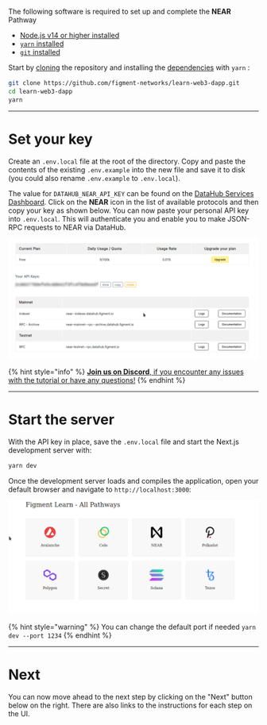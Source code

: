 The following software is required to set up and complete the **NEAR** Pathway

* [Node.js v14 or higher installed](https://nodejs.org/)
* [`yarn` installed](https://yarnpkg.com/getting-started/install)
* [`git` installed](https://git-scm.com/book/en/v2/Getting-Started-Installing-Git)

Start by [cloning](https://git-scm.com/docs/git-clone) the repository and installing the [dependencies](https://classic.yarnpkg.com/en/docs/managing-dependencies/) with `yarn` :

```bash
git clone https://github.com/figment-networks/learn-web3-dapp.git
cd learn-web3-dapp
yarn
```

---------------------------

# Set your key

Create an `.env.local` file at the root of the directory. Copy and paste the contents of the existing `.env.example` into the new file and save it to disk (you could also rename `.env.example` to `.env.local`).

The value for `DATAHUB_NEAR_API_KEY` can be found on the [DataHub Services Dashboard](https://datahub.figment.io/services/near). Click on the **NEAR** icon in the list of available protocols and then copy your key as shown below. You can now paste your personal API key into `.env.local`. This will authenticate you and enable you to make JSON-RPC requests to NEAR via DataHub.

![](../../../.gitbook/assets/pathways/near/near-setup.gif)

{% hint style="info" %}
[**Join us on Discord**, if you encounter any issues with the tutorial or have any questions!](https://discord.gg/fszyM7K)
{% endhint %}

---------------------------

# Start the server

With the API key in place, save the `.env.local` file and start the Next.js development server with:

```bash
yarn dev
```

Once the development server loads and compiles the application, open your default browser and navigate to `http://localhost:3000`:

![](../../../.gitbook/assets/pathway-home.gif)

{% hint style="warning" %}
You can change the default port if needed `yarn dev --port 1234`
{% endhint %}

---------------------------

# Next

You can now move ahead to the next step by clicking on the "Next" button below on the right. There are also links to the instructions for each step on the UI.
